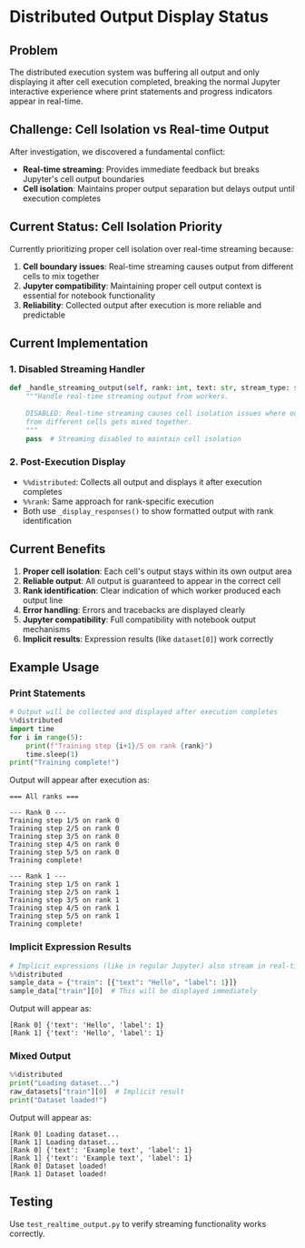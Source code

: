 # Distributed Output Display Status

## Problem
The distributed execution system was buffering all output and only displaying it after cell execution completed, breaking the normal Jupyter interactive experience where print statements and progress indicators appear in real-time.

## Challenge: Cell Isolation vs Real-time Output
After investigation, we discovered a fundamental conflict:
- **Real-time streaming**: Provides immediate feedback but breaks Jupyter's cell output boundaries
- **Cell isolation**: Maintains proper output separation but delays output until execution completes

## Current Status: Cell Isolation Priority
Currently prioritizing proper cell isolation over real-time streaming because:

1. **Cell boundary issues**: Real-time streaming causes output from different cells to mix together
2. **Jupyter compatibility**: Maintaining proper cell output context is essential for notebook functionality
3. **Reliability**: Collected output after execution is more reliable and predictable

## Current Implementation

### 1. Disabled Streaming Handler
```python
def _handle_streaming_output(self, rank: int, text: str, stream_type: str):
    """Handle real-time streaming output from workers.
    
    DISABLED: Real-time streaming causes cell isolation issues where output
    from different cells gets mixed together.
    """
    pass  # Streaming disabled to maintain cell isolation
```

### 2. Post-Execution Display
- `%%distributed`: Collects all output and displays it after execution completes
- `%%rank`: Same approach for rank-specific execution
- Both use `_display_responses()` to show formatted output with rank identification

## Current Benefits

1. **Proper cell isolation**: Each cell's output stays within its own output area
2. **Reliable output**: All output is guaranteed to appear in the correct cell
3. **Rank identification**: Clear indication of which worker produced each output line
4. **Error handling**: Errors and tracebacks are displayed clearly
5. **Jupyter compatibility**: Full compatibility with notebook output mechanisms
6. **Implicit results**: Expression results (like `dataset[0]`) work correctly

## Example Usage

### Print Statements
```python
# Output will be collected and displayed after execution completes
%%distributed
import time
for i in range(5):
    print(f"Training step {i+1}/5 on rank {rank}")
    time.sleep(1)
print("Training complete!")
```

Output will appear after execution as:
```
=== All ranks ===

--- Rank 0 ---
Training step 1/5 on rank 0
Training step 2/5 on rank 0
Training step 3/5 on rank 0
Training step 4/5 on rank 0
Training step 5/5 on rank 0
Training complete!

--- Rank 1 ---
Training step 1/5 on rank 1
Training step 2/5 on rank 1
Training step 3/5 on rank 1
Training step 4/5 on rank 1
Training step 5/5 on rank 1
Training complete!
```

### Implicit Expression Results
```python
# Implicit expressions (like in regular Jupyter) also stream in real-time
%%distributed
sample_data = {"train": [{"text": "Hello", "label": 1}]}
sample_data["train"][0]  # This will be displayed immediately
```

Output will appear as:
```
[Rank 0] {'text': 'Hello', 'label': 1}
[Rank 1] {'text': 'Hello', 'label': 1}
```

### Mixed Output
```python
%%distributed
print("Loading dataset...")
raw_datasets["train"][0]  # Implicit result
print("Dataset loaded!")
```

Output will appear as:
```
[Rank 0] Loading dataset...
[Rank 1] Loading dataset...
[Rank 0] {'text': 'Example text', 'label': 1}
[Rank 1] {'text': 'Example text', 'label': 1}
[Rank 0] Dataset loaded!
[Rank 1] Dataset loaded!
```

## Testing
Use `test_realtime_output.py` to verify streaming functionality works correctly. 